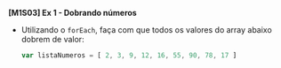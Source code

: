 **[M1S03] Ex 1 - Dobrando números**

* Utilizando o `forEach`, faça com que todos os valores do array abaixo dobrem de valor:

  ```js
  var listaNumeros = [ 2, 3, 9, 12, 16, 55, 90, 78, 17 ]
  ```